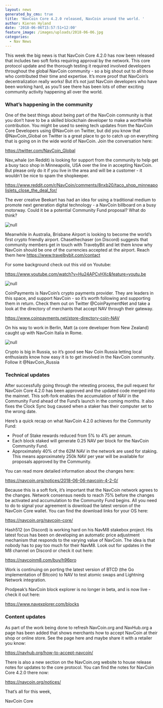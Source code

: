 ```yaml
---
layout: news
generated_by_cms: true
title: 'NavCoin Core 4.2.0 released, NavCoin around the world. '
author: Kieren Hyland
date: '2018-06-06T15:57:51+12:00'
feature_image: /images/uploads/2018-06-06.jpg
categories:
  - Nav News
---
```

This week the big news is that NavCoin Core 4.2.0 has now been released that includes two soft forks requiring approval by the network. This core protocol update and the thorough testing it required involved developers throughout the global NavCoin community - so a big shout out to all those who contributed their time and expertise. It’s more proof that NavCoin’s decentralization really works! But it’s not just NavCoin developers who have been working hard, as you’ll see there has been lots of other exciting community activity happening all over the world.

### What’s happening in the community

One of the best things about being part of the NavCoin community is that you don’t have to be a skilled blockchain developer to make a worthwhile contribution. You might be used to seeing tech updates from the NavCoin Core Developers using @NavCoin on Twitter, but did you know that @NavCoin_Global on Twitter is a great place to go to catch up on everything that is going on in the wide world of NavCoin. Join the conversation here:

<https://twitter.com/NavCoin_Global>

Nav_whale (on Reddit) is looking for support from the community to help get a busy taco shop in Minneapolis, USA over the line in accepting NavCoin. But please only do it if you live in the area and will be a customer - it wouldn’t be nice to spam the shopkeeper.

<https://www.reddit.com/r/NavCoin/comments/8nxb20/taco_shop_minneapolislets_close_the_deal_for/>

The ever creative Beekart has had an idea for using a traditional medium to promote next generation digital technology - a NavCoin billboard on a busy motorway. Could it be a potential Community Fund proposal? What do think?

![null](/images/uploads/screen-shot-2018-06-04-at-5.49.44-pm.png)

Meanwhile in Australia, Brisbane Airport is looking to become the world’s first crypto friendly airport. Chasethechaser (on Discord) suggests that community members get in touch with TravebyBit and let them know why NavCoin should be one of the currencies accepted at the airport. Reach them here <https://www.travelbybit.com/contact>

For some background check out this vid on Youtube:

<https://www.youtube.com/watch?v=Hu24APCvHXc&feature=youtu.be>

![null](/images/uploads/screen-shot-2018-06-06-at-4.33.35-pm.png)



CoinPayments is NavCoin’s crypto payments provider. They are leaders in this space, and support NavCoin - so it’s worth following and supporting them in return. Check them out on Twitter @CoinPaymentNet and take a look at the directory of merchants that accept NAV through their gateway.

<https://www.coinpayments.net/store-directory-coin-NAV>

On his way to work in Berlin, Matt (a core developer from New Zealand) caught up with NavCoin Italia in Rome.

![null](/images/uploads/screen-shot-2018-06-04-at-6.35.56-pm.png)



Crypto is big in Russia, so it’s good see Nav Coin Russia letting local enthusiasts know how easy it is to get involved in the NavCoin community. Follow it @NavCoin_Russia

### Technical updates

After successfully going through the retesting process, the pull request for NavCoin Core 4.2.0 has been approved and the updated code merged into the mainnet. This soft-fork enables the accumulation of NAV in the Community Fund ahead of the Fund’s launch in the coming months. It also fixes the Clock Sync bug caused when a staker has their computer set to the wrong date. 

Here’s a quick recap on what NavCoin 4.2.0 achieves for the Community Fund:

* Proof of Stake rewards reduced from 5% to 4% per annum.
* Each block staked will generate 0.25 NAV per block for the NavCoin Community Fund.
* Approximately 40% of the 62M NAV in the network are used for staking. This means approximately 250k NAV per year will be available for proposals approved by the Community. 

You can read more detailed information about the changes here:

<https://navcoin.org/notices/2018-06-06-navcoin-4-2-0/>

Because this is a soft fork, it’s important that the NavCoin network agrees to the changes. Network consensus needs to reach 75% before the changes be activated and accumulation to the Community Fund begins. All you need to do to signal your agreement is download the latest version of the NavCoin Core wallet. You can find the download links for your OS here:

<https://navcoin.org/navcoin-core/>

Hash512 (on Discord) is working hard on his NavM8 stakebox project. His latest focus has been on developing an automatic price adjustment mechanism that responds to the varying value of NavCoin. The idea is that nobody has to pay too much for their NavM8. Look out for updates in the M8 channel on Discord or check it out here:

<https://navcoinm8.com/buy/h96pro>

Work is continuing on porting the latest version of BTCD (the Go implementation of Bitcoin) to NAV to test atomic swaps and Lightning Network integration.

Prodpeak’s NavCoin block explorer is no longer in beta, and is now live - check it out here:

<https://www.navexplorer.com/blocks>

### Content updates

As part of the work being done to refresh NavCoin.org and NavHub.org a page has been added that shows merchants how to accept NavCoin at their shop or online store. See the page here and maybe share it with a retailer you know:

<https://navhub.org/how-to-accept-navcoin/> 

There is also a new section on the NavCoin.org website to house release notes for updates to the core protocol. You can find the notes for NavCoin Core 4.2.0 there now:

<https://navcoin.org/notices/>

That’s all for this week,

NavCoin Core

